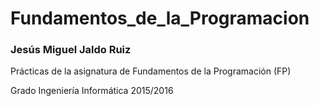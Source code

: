 # Fundamentos_de_la_Programacion

### Jesús Miguel Jaldo Ruiz

Prácticas de la asignatura de Fundamentos de la Programación (FP)

Grado Ingeniería Informática 2015/2016
